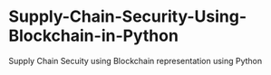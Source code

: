 # Supply-Chain-Security-Using-Blockchain-in-Python
Supply Chain Secuity using Blockchain representation using Python
